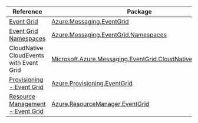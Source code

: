 | Reference | Package | Source |
|---|---|---|
|[Event Grid](messaging.eventgrid-readme.md)|[Azure.Messaging.EventGrid](https://www.nuget.org/packages/Azure.Messaging.EventGrid)|[GitHub](https://github.com/Azure/azure-sdk-for-net/blob/main/sdk/eventgrid/Azure.Messaging.EventGrid)|
|[Event Grid Namespaces](messaging.eventgrid.namespaces-readme.md)|[Azure.Messaging.EventGrid.Namespaces](https://www.nuget.org/packages/Azure.Messaging.EventGrid.Namespaces)|[GitHub](https://github.com/Azure/azure-sdk-for-net/blob/main/sdk/eventgrid/Azure.Messaging.EventGrid.Namespaces)|
|CloudNative CloudEvents with Event Grid |[Microsoft.Azure.Messaging.EventGrid.CloudNativeCloudEvents](https://www.nuget.org/packages/Microsoft.Azure.Messaging.EventGrid.CloudNativeCloudEvents)|[GitHub](https://github.com/Azure/azure-sdk-for-net/blob/main/)|
|[Provisioning - Event Grid](provisioning.eventgrid-readme.md)|[Azure.Provisioning.EventGrid](https://www.nuget.org/packages/Azure.Provisioning.EventGrid)|[GitHub](https://github.com/Azure/azure-sdk-for-net/blob/main/sdk/provisioning/Azure.Provisioning.EventGrid)|
|[Resource Management - Event Grid](resourcemanager.eventgrid-readme.md)|[Azure.ResourceManager.EventGrid](https://www.nuget.org/packages/Azure.ResourceManager.EventGrid)|[GitHub](https://github.com/Azure/azure-sdk-for-net/blob/main/sdk/eventgrid/Azure.ResourceManager.EventGrid)|
